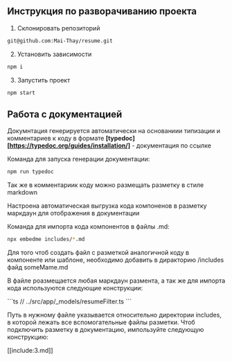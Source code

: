 ## Инструкция по разворачиванию проекта
 1. Склонировать репозиторий
```bash
git@github.com:Mai-Thay/resume.git
```
 2. Установить зависимости 
```bash
npm i
```
3. Запустить проект
```bash
npm start
```

## Работа с документацией

Докумнтация генерируется автоматически на основаниии типизации и комментариев к коду в формате **[typedoc][https://typedoc.org/guides/installation/]** - документация по ссылке

Команда для запуска генерации документации:
```bash
npm run typedoc
```

Так же в комментариик коду можно размещать разметку в стиле markdown

Настроена автоматическая выгрузка кода компоненов в разметку маркдаун для отображения в документации

Команда для импорта кода компонентов в файлы .md:
```bash
npx embedme includes/*.md
```

Для того чтоб создать файл с разметкой аналогичной коду в компоненте или шаблоне, необходимо добавить в диракторию /includes файд someMame.md

В файле роазмещается любая маркдаун размента, а так же для импорта кода используются следующие конструкции:


\`\`\`ts
   // ../src/app/_models/resumeFilter.ts
\`\`\` 



Путь  в нужному фaйлe указывается относительно директории includes, в которой лежать все вспомогательные файлы разметки. Чтоб подключить разметку в документацию, импользуйте следующую конструкцию:

[[include:3.md]]

